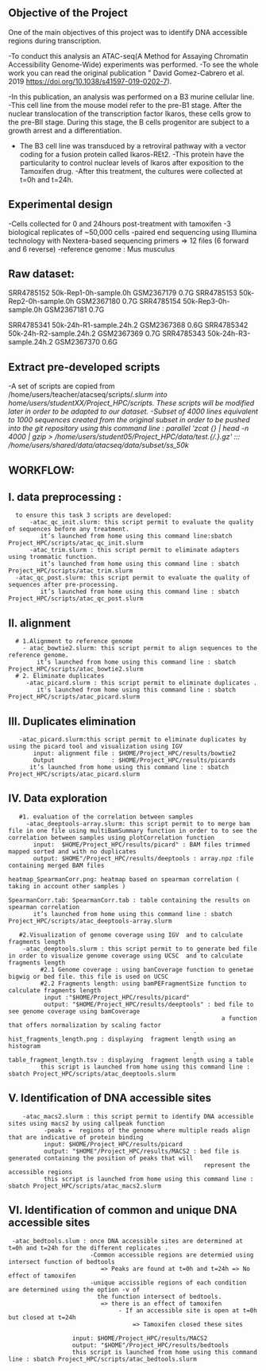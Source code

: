 
## Objective of the Project 


One of the main objectives of this project was to identify DNA accessible regions during transcription.

 -To conduct this analysis an ATAC-seq(A Method for Assaying Chromatin Accessibility Genome-Wide) experiments was performed. 
 -To see the whole work you can read the original publication " David Gomez-Cabrero et al. 2019 https://doi.org/10.1038/s41597-019-0202-7). 

 -In this publication, an analysis was performed on a B3 murine cellular line. 
 -This cell line from the mouse model refer to the pre-B1 stage. After the nuclear translocation of the transcription factor Ikaros, 
  these cells grow to the pre-BII stage. During this stage, the B cells progenitor are subject to a growth arrest and a 
  differentiation.
 - The B3 cell line was transduced by a retroviral pathway with a vector coding for a fusion protein called 
Ikaros-REt2. 
 -This protein have the particularity to control nuclear levels of Ikaros after exposition to the Tamoxifen drug.
 -After this treatment, the cultures were collected at t=0h and t=24h.

## Experimental design

 -Cells collected for 0 and 24hours post-treatment with tamoxifen
 -3 biological replicates of ~50,000 cells
 -paired end sequencing using Illumina technology with Nextera-based sequencing primers => 12 files (6 forward and 6 reverse)
 -reference genome : Mus musculus

## Raw dataset:
SRR4785152  50k-Rep1-0h-sample.0h   GSM2367179  0.7G
SRR4785153  50k-Rep2-0h-sample.0h   GSM2367180  0.7G
SRR4785154  50k-Rep3-0h-sample.0h   GSM2367181  0.7G

SRR4785341  50k-24h-R1-sample.24h.2 GSM2367368  0.6G
SRR4785342  50k-24h-R2-sample.24h.2 GSM2367369  0.7G
SRR4785343  50k-24h-R3-sample.24h.2 GSM2367370  0.6G



## Extract pre-developed scripts
-A set of scripts are copied from /home/users/teacher/atacseq/scripts/*.slurm  into home/users/studentXX/Project_HPC/scripts.
These scripts will be modified later in order to be adapted to our dataset.
-Subset of 4000 lines equivalent to 1000 sequences created from the original subset in order to be pushed into the git repository 
  using this command line : 
 parallel 'zcat {} | head -n 4000 | gzip > /home/users/student05/Project_HPC/data/test.{/.}.gz' ::: /home/users/shared/data/atacseq/data/subset/ss_50k*
   
## WORKFLOW:

 ## I. data preprocessing :
      to ensure this task 3 scripts are developed:
          -atac_qc_init.slurm: this script permit to evaluate the quality of sequences before any treatment. 
             it’s launched from home using this command line:sbatch Project_HPC/scripts/atac_qc_init.slurm
          -atac_trim.slurm : this script permit to eliminate adapters using trommatic function. 
             it’s launched from home using this command line : sbatch Project_HPC/scripts/atac_trim.slurm
  	  -atac_qc_post.slurm: this script permit to evaluate the quality of sequences after pre-processing. 
             it’s launched from home using this command line : sbatch Project_HPC/scripts/atac_qc_post.slurm

## II. alignment
      # 1.Alignment to reference genome        
        - atac_bowtie2.slurm: this script permit to align sequences to the reference genome.
            it’s launched from home using this command line : sbatch Project_HPC/scripts/atac_bowtie2.slurm
      # 2. Eliminate duplicates
         -atac_picard.slurm : this script permit to eliminate duplicates . 
            it's launched from home using this command line : sbatch Project_HPC/scripts/atac_picard.slurm

## III. Duplicates elimination
       -atac_picard.slurm:this script permit to eliminate duplicates by using the picard tool and visualization using IGV
           input: alignment file : $HOME/Project_HPC/results/bowtie2
           Output                : $HOME/Project_HPC/results/picards
          it’s launched from home using this command line : sbatch Project_HPC/scripts/atac_picard.slurm

## IV. Data exploration
       #1. evaluation of the correlation between samples
         -atac_deeptools-array.slurm: this script permit to to merge bam file in one file using multiBamSummary function in order to to see the correlation between samples using plotCorrelation function
           input:  $HOME/Project_HPC/results/picard" : BAM files trimmed mapped sorted and with no duplicates
           output: $HOME"/Project_HPC/results/deeptools : array.npz :file containing merged BAM files
                                                          heatmap_SpearmanCorr.png: heatmap based on spearman correlation ( taking in account other samples )
                                                          SpearmanCorr.tab: SpearmanCorr.tab : table containing the results on spearman correlation
           it’s launched from home using this command line : sbatch Project_HPC/scripts/atac_deeptools-array.slurm
       
       #2.Visualization of genome coverage using IGV  and to calculate fragments length   
        -atac_deeptools.slurm : this script permit to to generate bed file in order to visualize genome coverage using UCSC  and to calculate fragments length
             #2.1 Genome coverage : using banCoverage function to genetae bigwig or bed file. this file is used on UCSC                  
             #2.2 Fragments length: using bamPEFragmentSize function to calculate fragments length
              input :"$HOME/Project_HPC/results/picard"
              output: "$HOME/Project_HPC/results/deeptools" : bed file to see genome coverage using bamCoverage 
                                                                a function that offers normalization by scaling factor
                                                        -hist_fragments_length.png : displaying  fragment length using an histogram
                                                        -table_fragment_length.tsv : displaying  fragment length using a table
             this script is launched from home using this command line : sbatch Project_HPC/scripts/atac_deeptools.slurm
           

## V. Identification of DNA accessible sites
        -atac_macs2.slurm : this script permit to identify DNA accessible sites using macs2 by using callpeak function
              -peaks =  regions of the genome where multiple reads align that are indicative of protein binding
              input: $HOME/Project_HPC/results/picard
              output: "$HOME"/Project_HPC/results/MACS2 : bed file is generated containing the position of peaks that will
                                                           represent the accessible regions
              this script is launched from home using this command line : sbatch Project_HPC/scripts/atac_macs2.slurm
## VI. Identification of common and unique DNA accessible sites    
     -atac_bedtools.slum : once DNA accessible sites are determined at t=0h and t=24h for the different replicates .
                           -Common accessible regions are determied using intersect function of bedtools
                              => Peaks are found at t=0h and t=24h => No effect of tamoxifen 
                           -unique accissible regions of each condition are determined using the option -v of 
                             the function intersect of bedtools. 
                              => there is an effect of tamoxifen
                                   - If an accessible site is open at t=0h but closed at t=24h 
                                       => Tamoxifen closed these sites 
             
                      input: $HOME/Project_HPC/results/MACS2
                      output: "$HOME"/Project_HPC/results/bedtools                                                             
       	              this script is launched from home using this command line : sbatch Project_HPC/scripts/atac_bedtools.slurm
            
